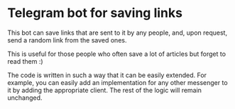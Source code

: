# Telegram bot for saving links

This bot can save links that are sent to it by any people, and, upon request, send a random link from the saved ones.

This is useful for those people who often save a lot of articles but forget to read them :)

The code is written in such a way that it can be easily extended. For example, you can easily add an implementation for any other messenger to it by adding the appropriate client. The rest of the logic will remain unchanged.
